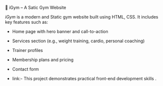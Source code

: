💪 iGym – A Satic Gym Website

*iGym* is a modern and Static gym website built using HTML, CSS. It includes key features such as:

- Home page with hero banner and call-to-action
- Services section (e.g., weight training, cardio, personal coaching)
- Trainer profiles
- Membership plans and pricing
- Contact form

- link:-
This project demonstrates practical front-end development skills .
